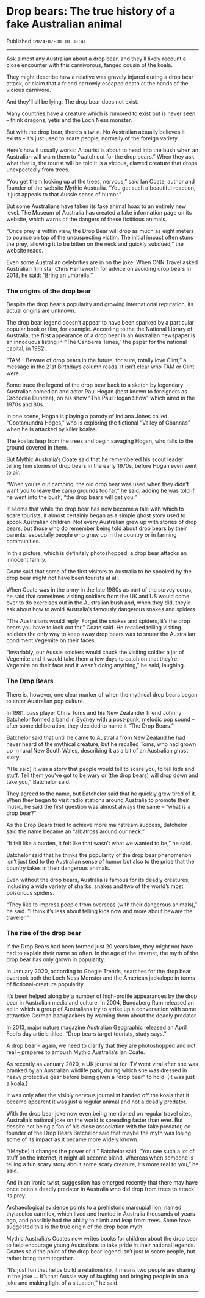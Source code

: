 # Drop bears: The true history of a fake Australian animal

Published :`2024-07-30 10:38:41`

---

Ask almost any Australian about a drop bear, and they’ll likely recount a close encounter with this carnivorous, fanged cousin of the koala.

They might describe how a relative was gravely injured during a drop bear attack, or claim that a friend narrowly escaped death at the hands of the vicious carnivore.

And they’ll all be lying. The drop bear does not exist.

Many countries have a creature which is rumored to exist but is never seen – think dragons, yetis and the Loch Ness monster.

But with the drop bear, there’s a twist. No Australian actually believes it exists – it’s just used to scare people, normally of the foreign variety.

Here’s how it usually works: A tourist is about to head into the bush when an Australian will warn them to “watch out for the drop bears.” When they ask what that is, the tourist will be told it is a vicious, clawed creature that drops unexpectedly from trees.

“You get them looking up at the trees, nervous,” said Ian Coate, author and founder of the website Mythic Australia. “You get such a beautiful reaction, it just appeals to that Aussie sense of humor.”

But some Australians have taken its fake animal hoax to an entirely new level. The Museum of Australia has created a fake information page on its website, which warns of the dangers of these fictitious animals.

“Once prey is within view, the Drop Bear will drop as much as eight meters to pounce on top of the unsuspecting victim. The initial impact often stuns the prey, allowing it to be bitten on the neck and quickly subdued,” the website reads.

Even some Australian celebrities are in on the joke. When CNN Travel asked Australian film star Chris Hemsworth for advice on avoiding drop bears in 2018, he said: “Bring an umbrella.”

### The origins of the drop bear

Despite the drop bear’s popularity and growing international reputation, its actual origins are unknown.

The drop bear legend doesn’t appear to have been sparked by a particular popular book or film, for example. According to the the National Library of Australia, the first appearance of a drop bear in an Australian newspaper is an innocuous listing in “The Canberra Times,” the paper for the national capital, in 1982..

“TAM – Beware of drop bears in the future, for sure, totally love Clint,” a message in the 21st Birthdays column reads. It isn’t clear who TAM or Clint were.

Some trace the legend of the drop bear back to a sketch by legendary Australian comedian and actor Paul Hogan (best known to foreigners as Crocodile Dundee), on his show “The Paul Hogan Show” which aired in the 1970s and 80s.

In one scene, Hogan is playing a parody of Indiana Jones called “Cootamundra Hoges,” who is exploring the fictional “Valley of Goannas” when he is attacked by killer koalas.

The koalas leap from the trees and begin savaging Hogan, who falls to the ground covered in them.

But Mythic Australia’s Coate said that he remembered his scout leader telling him stories of drop bears in the early 1970s, before Hogan even went to air.

“When you’re out camping, the old drop bear was used when they didn’t want you to leave the camp grounds too far,” he said, adding he was told if he went into the bush, “the drop bears will get you.”

It seems that while the drop bear has now become a tale with which to scare tourists, it almost certainly began as a simple ghost story used to spook Australian children. Not every Australian grew up with stories of drop bears, but those who do remember being told about drop bears by their parents, especially people who grew up in the country or in farming communities.

In this picture, which is definitely photoshopped, a drop bear attacks an innocent family.

Coate said that some of the first visitors to Australia to be spooked by the drop bear might not have been tourists at all.

When Coate was in the army in the late 1980s as part of the survey corps, he said that sometimes visiting soldiers from the UK and US would come over to do exercises out in the Australian bush and, when they did, they’d ask about how to avoid Australia’s famously dangerous snakes and spiders.

“The Australians would reply, Forget the snakes and spiders, it’s the drop bears you have to look out for,” Coate said. He recalled telling visiting soldiers the only way to keep away drop bears was to smear the Australian condiment Vegemite on their faces.

“Invariably, our Aussie soldiers would chuck the visiting soldier a jar of Vegemite and it would take them a few days to catch on that they’re Vegemite on their face and it wasn’t doing anything,” he said, laughing.

### The Drop Bears

There is, however, one clear marker of when the mythical drop bears began to enter Australian pop culture.

In 1981, bass player Chris Toms and his New Zealander friend Johnny Batchelor formed a band in Sydney with a post-punk, melodic pop sound – after some deliberation, they decided to name it “The Drop Bears.”

Batchelor said that until he came to Australia from New Zealand he had never heard of the mythical creature, but he recalled Toms, who had grown up in rural New South Wales, describing it as a bit of an Australian ghost story.

“(He said) it was a story that people would tell to scare you, to tell kids and stuff. Tell them you’ve got to be wary or (the drop bears) will drop down and take you,” Batchelor said.

They agreed to the name, but Batchelor said that he quickly grew tired of it. When they began to visit radio stations around Australia to promote their music, he said the first question was almost always the same – “what is a drop bear?”

As the Drop Bears tried to achieve more mainstream success, Batchelor said the name became an “albatross around our neck.”

“It felt like a burden, it felt like that wasn’t what we wanted to be,” he said.

Batchelor said that he thinks the popularity of the drop bear phenomenon isn’t just tied to the Australian sense of humor but also to the pride that the country takes in their dangerous animals.

Even without the drop bears, Australia is famous for its deadly creatures, including a wide variety of sharks, snakes and two of the world’s most poisonous spiders.

“They like to impress people from overseas (with their dangerous animals),” he said. “I think it’s less about telling kids now and more about beware the traveler.”

### The rise of the drop bear

If the Drop Bears had been formed just 20 years later, they might not have had to explain their name so often. In the age of the internet, the myth of the drop bear has only grown in popularity.

In January 2020, according to Google Trends, searches for the drop bear overtook both the Loch Ness Monster and the American jackalope in terms of fictional-creature popularity.

It’s been helped along by a number of high-profile appearances by the drop bear in Australian media and culture. In 2004, Bundaberg Rum released an ad in which a group of Australians try to strike up a conversation with some attractive German backpackers by warning them about the deadly predator.

In 2013, major nature magazine Australian Geographic released an April Fool’s day article titled, “Drop bears target tourists, study says.”

A drop bear – again, we need to clarify that they are photoshopped and not real – prepares to ambush Mythic Australia’s Ian Coate.

As recently as January 2020, a UK journalist for ITV went viral after she was pranked by an Australian wildlife park, during which she was dressed in heavy protective gear before being given a “drop bear” to hold. (It was just a koala.)

It was only after the visibly nervous journalist handed off the koala that it became apparent it was just a regular animal and not a deadly predator.

With the drop bear joke now even being mentioned on regular travel sites, Australia’s national joke on the world is spreading faster than ever. But despite not being a fan of his close association with the fake predator, co-founder of the Drop Bears Batchelor said that maybe the myth was losing some of its impact as it became more widely known.

“(Maybe) it changes the power of it,” Batchelor said. “You see such a lot of stuff on the internet, it might all become bland. Whereas when someone is telling a fun scary story about some scary creature, it’s more real to you,” he said.

And in an ironic twist, suggestion has emerged recently that there may have once been a deadly predator in Australia who did drop from trees to attack its prey.

Archaeological evidence points to a prehistoric marsupial lion, named thylacoleo carnifex, which lived and hunted in Australia thousands of years ago, and possibly had the ability to climb and leap from trees. Some have suggested this is the true origin of the drop bear myth.

Mythic Australia’s Coates now writes books for children about the drop bear to help encourage young Australians to take pride in their national legends. Coates said the point of the drop bear legend isn’t just to scare people, but rather bring them together.

“It’s just fun that helps build a relationship, it means two people are sharing in the joke … It’s that Aussie way of laughing and bringing people in on a joke and making light of a situation,” he said.

---

